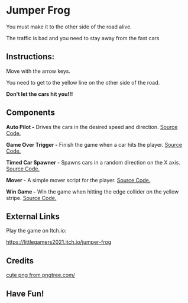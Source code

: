 # Jumper Frog

You must make it to the other side of the road alive.

The traffic is bad and you need to stay away from the fast cars

## Instructions:

Move with the arrow keys.

You need to get to the yellow line on the other side of the road.

**Don't let the cars hit you!!!**

## Components

**Auto Pilot -** Drives the cars in the desired speed and direction. [Source Code.](Assets/AutoPilot.cs)
<br />

**Game Over Trigger -** Finish the game when a car hits the player. [Source Code.](Assets/GameOverTrigger.cs)
<br />

**Timed Car Spawner -** Spawns cars in a random direction on the X axis. [Source Code.](Assets/TimedCarSpawner.cs)
<br />

**Mover -** A simple mover script for the player. [Source Code.](Assets/Mover.cs)
<br />

**Win Game -** Win the game when hitting the edge collider on the yellow stripe. [Source Code.](Assets/WinGame.cs)
<br />

## External Links

Play the game on Itch.io:

https://littlegamers2021.itch.io/jumper-frog

## Credits

<a href='https://pngtree.com/so/cute'>cute png from pngtree.com/</a>

## **Have Fun!**
